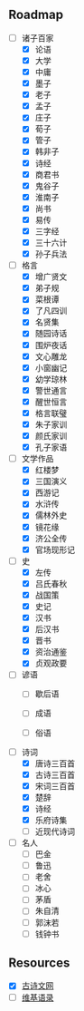 

## Roadmap

* [ ] 诸子百家
  * [x] 论语
  * [x] 大学
  * [x] 中庸
  * [x] 墨子
  * [x] 老子
  * [x] 孟子
  * [x] 庄子
  * [x] 荀子
  * [x] 管子
  * [x] 韩非子
  * [x] 诗经
  * [x] 商君书
  * [x] 鬼谷子
  * [x] 淮南子
  * [x] 尚书
  * [x] 易传
  * [x] 三字经
  * [x] 三十六计
  * [x] 孙子兵法
* [ ] 格言
  * [x] 增广贤文
  * [x] 弟子规
  * [x] 菜根谭
  * [x] 了凡四训
  * [x] 名贤集
  * [x] 随园诗话
  * [x] 围炉夜话
  * [x] 文心雕龙
  * [x] 小窗幽记
  * [x] 幼学琼林
  * [x] 警世通言
  * [x] 醒世恒言
  * [x] 格言联璧
  * [x] 朱子家训
  * [x] 颜氏家训
  * [x] 孔子家语
* [ ] 文学作品
  * [x] 红楼梦
  * [x] 三国演义
  * [x] 西游记
  * [x] 水浒传
  * [x] 儒林外史
  * [x] 镜花缘
  * [x] 济公全传
  * [x] 官场现形记
* [ ] 史
  * [x] 左传
  * [x] 吕氏春秋
  * [x] 战国策
  * [x] 史记
  * [x] 汉书
  * [x] 后汉书
  * [x] 晋书
  * [x] 资治通鉴
  * [x] 贞观政要
* [ ] 谚语
  * [ ] 歇后语
  * [ ] 成语
  * [ ] 俗语


* [ ] 诗词
  * [x] 唐诗三百首
  * [x] 古诗三百首
  * [x] 宋词三百首
  * [x] 楚辞
  * [x] 诗经
  * [x] 乐府诗集
  * [ ] 近现代诗词
* [ ] 名人
  * [ ] 巴金
  * [ ] 鲁迅
  * [ ] 老舍
  * [ ] 冰心
  * [ ] 茅盾
  * [ ] 朱自清
  * [ ] 郭沫若
  * [ ] 钱钟书

## Resources

* [x] [古诗文网](https://www.gushiwen.cn/)
* [ ] [维基语录](https://zh.wikiquote.org/wiki/%E9%A6%96%E9%A1%B5)
